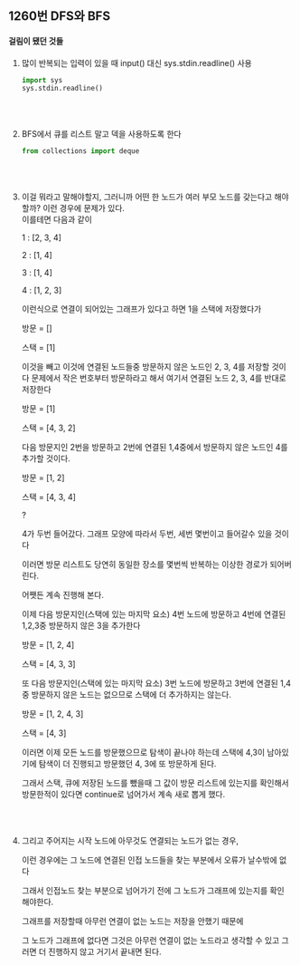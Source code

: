 ## 1260번 DFS와 BFS



#### 걸림이 됐던 것들

1. 많이 반복되는 입력이 있을 때 input() 대신  sys.stdin.readline() 사용

   ```python
   import sys
   sys.stdin.readline()
   ```

   </br>
   </br>

2. BFS에서 큐를 리스트 말고 덱을 사용하도록 한다

   ```python
   from collections import deque
   ```
   </br>
   </br>
  
3.  이걸 뭐라고 말해야할지, 그러니까 어떤 한 노드가 여러 부모 노드를 갖는다고 해야할까? 이런 경우에 문제가 있다.  
    이를테면 다음과 같이

      1 : [2, 3, 4]

      2 : [1, 4]

      3 : [1, 4]

      4 : [1, 2, 3]

      이런식으로 연결이 되어있는 그래프가 있다고 하면 1을 스택에 저장했다가

      방문 = []

      스택 = [1]

      

      이것을 빼고 이것에 연결된 노드들중 방문하지 않은 노드인 2, 3, 4를 저장할 것이다 문제에서 작은 번호부터 방문하라고 해서 여기서 연결된 노드 2, 3, 4를 반대로 저장한다

      방문 = [1]

      스택 = [4, 3, 2]

      

      다음 방문지인 2번을 방문하고 2번에 연결된 1,4중에서 방문하지 않은 노드인 4를 추가할 것이다.

      방문 = [1, 2]

      스택 = [4, 3, 4]

      

      ?

      4가 두번 들어갔다. 그래프 모양에 따라서 두번, 세번 몇번이고 들어갈수 있을 것이다

      이러면 방문 리스트도 당연히 동일한 장소를 몇번씩 반복하는 이상한 경로가 되어버린다.

      어쨋든 계속 진행해 본다.

      


      이제 다음 방문지인(스택에 있는 마지막 요소) 4번 노드에 방문하고 4번에 연결된 1,2,3중 방문하지 않은 3을 추가한다

      방문 = [1, 2, 4]

      스택 = [4, 3, 3]

      

      또 다음 방문지인(스택에 있는 마지막 요소) 3번 노드에 방문하고 3번에 연결된 1,4중 방문하지 않은 노드는 없으므로 스택에 더 추가하지는 않는다.

      방문 = [1, 2, 4, 3]

      스택 = [4, 3]

      

      이러면 이제 모든 노드를 방문했으므로 탐색이 끝나야 하는데 스택에 4,3이 남아있기에 탐색이 더 진행되고 방문했던 4, 3에 또 방문하게 된다.

      

      그래서 스택, 큐에 저장된 노드를 뺐을때 그 값이 방문 리스트에 있는지를 확인해서 방문한적이 있다면 continue로 넘어가서 계속 새로 뽑게 했다.

   </br>
   </br>
  
 4.  그리고 주어지는 시작 노드에 아무것도 연결되는 노드가 없는 경우,

       이런 경우에는 그 노드에 연결된 인접 노드들을 찾는 부분에서 오류가 날수밖에 없다

       그래서 인접노드 찾는 부분으로 넘어가기 전에 그 노드가 그래프에 있는지를 확인 해야한다.

       그래프를 저장할때 아무런 연결이 없는 노드는 저장을 안했기 때문에

       그 노드가 그래프에 없다면 그것은 아무런 연결이 없는 노드라고 생각할 수 있고 그러면 더 진행하지 않고 거기서 끝내면 된다.

       

       
